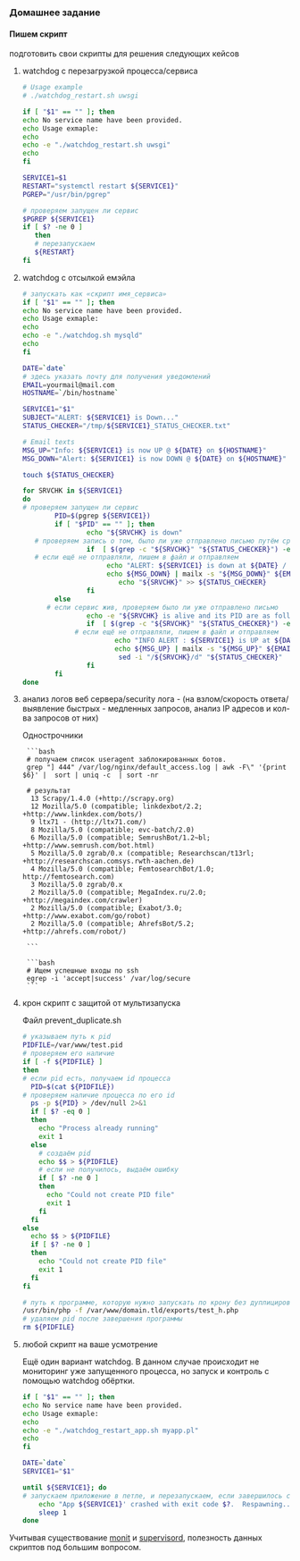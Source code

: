 ### Домашнее задание
#### Пишем скрипт
подготовить свои скрипты для решения следующих кейсов

1) watchdog с перезагрузкой процесса/сервиса
    ```bash
    # Usage example
    # ./watchdog_restart.sh uwsgi

    if [ "$1" == "" ]; then
    echo No service name have been provided.
    echo Usage exmaple:
    echo
    echo -e "./watchdog_restart.sh uwsgi"
    echo
    fi

    SERVICE1=$1
    RESTART="systemctl restart ${SERVICE1}"
    PGREP="/usr/bin/pgrep"
    
    # проверяем запущен ли сервис
    $PGREP ${SERVICE1}
    if [ $? -ne 0 ]
       then
       # перезапускаем
       ${RESTART}
    fi
    ```
2) watchdog с отсылкой емэйла
    ```bash
    # запускать как «скрипт имя_сервиса»
    if [ "$1" == "" ]; then
    echo No service name have been provided.
    echo Usage exmaple:
    echo
    echo -e "./watchdog.sh mysqld"
    echo
    fi
    
    DATE=`date`
    # здесь указать почту для получения уведомлений
    EMAIL=yourmail@mail.com
    HOSTNAME=`/bin/hostname`
    
    SERVICE1="$1"
    SUBJECT="ALERT: ${SERVICE1} is Down..."
    STATUS_CHECKER="/tmp/${SERVICE1}_STATUS_CHECKER.txt"
    
    # Email texts
    MSG_UP="Info: ${SERVICE1} is now UP @ ${DATE} on ${HOSTNAME}"
    MSG_DOWN="Alert: ${SERVICE1} is now DOWN @ ${DATE} on ${HOSTNAME}"
    
    touch ${STATUS_CHECKER}
    
    for SRVCHK in ${SERVICE1}
    do
    # проверяем запущен ли сервис
            PID=$(pgrep ${SERVICE1})
            if [ "$PID" == "" ]; then
                    echo "${SRVCHK} is down"
       # проверяем запись о том, было ли уже отправлено письмо путём сравнения записей
                    if  [ $(grep -c "${SRVCHK}" "${STATUS_CHECKER}") -eq 0 ]; then
       # если ещё не отправляли, пишем в файл и отправляем
                         echo "ALERT: ${SERVICE1} is down at ${DATE} / Sending Email ...."
                         echo ${MSG_DOWN} | mailx -s "${MSG_DOWN}" ${EMAIL}
                            echo "${SRVCHK}" >> ${STATUS_CHECKER}
                    fi
            else
          # если сервис жив, проверяем было ли уже отправлено письмо
                    echo -e "${SRVCHK} is alive and its PID are as follows...\n${PID}"
                    if  [ $(grep -c "${SRVCHK}" "${STATUS_CHECKER}") -eq 1 ]; then
                 # если ещё не отправляли, пишем в файл и отправляем
                           echo "INFO ALERT : ${SERVICE1} is UP at ${DATE} / Sending Email ...."
                           echo ${MSG_UP} | mailx -s "${MSG_UP}" ${EMAIL}
                            sed -i "/${SRVCHK}/d" "${STATUS_CHECKER}"
                    fi
            fi
    done
    ```
3) анализ логов веб сервера/security лога - (на взлом/скорость ответа/выявление быстрых - медленных запросов, анализ IP адресов и кол-ва запросов от них)
        
     Однострочники
     
        ```bash
        # получаем список useragent заблокированных ботов.
        grep "] 444" /var/log/nginx/default_access.log | awk -F\" '{print $6}' |  sort | uniq -c  | sort -nr

        # результат
         13 Scrapy/1.4.0 (+http://scrapy.org)
         12 Mozilla/5.0 (compatible; linkdexbot/2.2; +http://www.linkdex.com/bots/)
         9 ltx71 - (http://ltx71.com/)
         8 Mozilla/5.0 (compatible; evc-batch/2.0)
         6 Mozilla/5.0 (compatible; SemrushBot/1.2~bl; +http://www.semrush.com/bot.html)
         5 Mozilla/5.0 zgrab/0.x (compatible; Researchscan/t13rl; +http://researchscan.comsys.rwth-aachen.de)
         4 Mozilla/5.0 (compatible; FemtosearchBot/1.0; http://femtosearch.com)
         3 Mozilla/5.0 zgrab/0.x
         2 Mozilla/5.0 (compatible; MegaIndex.ru/2.0; +http://megaindex.com/crawler)
         2 Mozilla/5.0 (compatible; Exabot/3.0; +http://www.exabot.com/go/robot)
         2 Mozilla/5.0 (compatible; AhrefsBot/5.2; +http://ahrefs.com/robot/)
                     
        ```
   
        ```bash
        # Ищем успешные входы по ssh
        egrep -i 'accept|success' /var/log/secure
        ```
    
4) крон скрипт с защитой от мультизапуска

    Файл prevent_duplicate.sh
    ```bash
    # указываем путь к pid
    PIDFILE=/var/www/test.pid
    # проверяем его наличие
    if [ -f ${PIDFILE} ]
    then
    # если pid есть, получаем id процесса
      PID=$(cat ${PIDFILE})
    # проверяем наличие процесса по его id
      ps -p ${PID} > /dev/null 2>&1
      if [ $? -eq 0 ]
      then
        echo "Process already running"
        exit 1
      else
        # создаём pid  
        echo $$ > ${PIDFILE}
        # если не получилось, выдаём ошибку
        if [ $? -ne 0 ]
        then
          echo "Could not create PID file"
          exit 1
        fi
      fi
    else
      echo $$ > ${PIDFILE}
      if [ $? -ne 0 ]
      then
        echo "Could not create PID file"
        exit 1
      fi
    fi
    
    # путь к программе, которую нужно запускать по крону без дуплицирования
    /usr/bin/php -f /var/www/domain.tld/exports/test_h.php
    # удаляем pid после завершения программы
    rm ${PIDFILE}
    ```

5) любой скрипт на ваше усмотрение

    Ещё один вариант watchdog.
    В данном случае происходит не мониторинг уже запущенного процесса, но запуск и контроль с помощью watchdog обёртки.
    ```bash
    if [ "$1" == "" ]; then
    echo No service name have been provided.
    echo Usage exmaple:
    echo
    echo -e "./watchdog_restart_app.sh myapp.pl"
    echo
    fi
    
    DATE=`date`
    SERVICE1="$1"
    
    until ${SERVICE1}; do
    # запускаем приложение в петле, и перезапускаем, если завершилось с ошибкой
        echo "App ${SERVICE1}' crashed with exit code $?.  Respawning.." >&2
        sleep 1
    done
    ```
    
Учитывая существование [monit](https://mmonit.com/monit/) и [supervisord](http://supervisord.org/), полезность данных скриптов под большим вопросом.